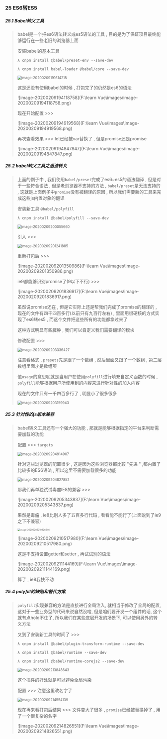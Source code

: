 ### 25 ES6转ES5

##### 25.1 Babel转义工具

> babel是一个把es6语法转义成es5语法的工具 , 目的是为了保证项目最终能够运行在一些老旧的浏览器上面
>
> 安装babel的基本工具
>
> ```nginx
> λ cnpm install @babel/preset-env --save-dev
> ```
>
> ```nginx
> λ cnpm install babel-loader @babel/core --save-dev
> ```
>
> <img src="F:\learn Vue\images\image-20200209191614218.png" alt="image-20200209191614218" style="zoom:80%;" />
>
> 这是还没有使用babel的时候 , 打包完了的仍然是es6的语法
>
> ![image-20200209194118758](F:\learn Vue\images\image-20200209194118758.png)
>
> 现在开始配置 >>>
>
> ![image-20200209194919568](F:\learn Vue\images\image-20200209194919568.png)
>
> 再次查看效果 >>> let已经被var替换了 , 但是promise还是promise
>
> ![image-20200209194847847](F:\learn Vue\images\image-20200209194847847.png)

##### 25.2 babel转义工具之语法转义

> 上面的例子中 , 我们使用`babel/preset`完成了es6~es5的语法翻译 , 但是对于一些符合语法 , 但是老浏览器不支持的方法 , `babel/preset`是无法支持的 , 这就是上面例子中`promise`没有被翻译的原因 , 所以我们需要新的工具来完成这些js内置对象的翻译
>
> 安装新工具 `@babel/polyfill`
>
> ```nginx
> λ cnpm install @babel/polyfill --save-dev
> ```
>
> <img src="F:\learn Vue\images\image-20200209200055660.png" alt="image-20200209200055660" style="zoom:80%;" />
>
> 引入 >>>
>
> <img src="F:\learn Vue\images\image-20200209201241885.png" alt="image-20200209201241885" style="zoom: 80%;" />
>
> 重新打包后 >>>
>
> ![image-20200209201350986](F:\learn Vue\images\image-20200209201350986.png)
>
> ie9都能够识别promise了(9以下不行) >>>
>
> ![image-20200209201836917](F:\learn Vue\images\image-20200209201836917.png)
>
> 虽然说promise还在 , 但是它实际上还是帮我们完成了promise的翻译的 , 现在的文件有四千四百多行(以前只有九百行左右) , 里面用很硬核的方式实现了es6转es5 , 而这个文件把这些所有的功能都拿过来了
>
> 这种方式明显有些臃肿 , 我们可以自定义我们需要翻译的模块
>
> 修改配置 >>>
>
> <img src="F:\learn Vue\images\image-20200209203336427.png" alt="image-20200209203336427" style="zoom:80%;" />
>
> 注意看格式 , `presets`先是跟了一个数组 , 然后里面又跟了一个数组 , 第二层数组里面才是数组项
>
> 值`usage`的意思呢就是当用户在使用`polyfill`进行填充自定义函数的时候 , `polyfill`能够根据用户所使用到的内容来进行针对性的加入内容
>
> 现在的文件只有一千四百多行了 , 明显小了很多很多
>
> <img src="F:\learn Vue\images\image-20200209203159943.png" alt="image-20200209203159943" style="zoom:80%;" />

##### 25.3 针对性的js版本兼容

> babel转义工具还有一个强大的功能 , 那就是能够根据指定的平台来判断需要加载的功能
>
> 配置 >>> `targets`
>
> <img src="F:\learn Vue\images\image-20200209204914907.png" alt="image-20200209204914907" style="zoom:80%;" />
>
> 针对这些浏览器的配置很少 , 这是因为这些浏览器都比较 "先进 " ,都内置了比较多的ES6语法 , 所以这里不需要加载很多的功能
>
> <img src="F:\learn Vue\images\image-20200209204827852.png" alt="image-20200209204827852" style="zoom:80%;" />
>
> 那我们再单独试试毒瘤IE8的兼容 >>>
>
> ![image-20200209205343837](F:\learn Vue\images\image-20200209205343837.png)
>
> 果然是毒瘤 , ie8比别人多了五百多行代码 , 看看能不能行了(上面说到了ie9之下不兼容)
>
> <img src="F:\learn Vue\images\image-20200209210326546.png" alt="image-20200209210326546" style="zoom:50%;" />
>
> ![image-20200209210517980](F:\learn Vue\images\image-20200209210517980.png)
>
> 这是不支持设置getter和setter , 再试试别的语法
>
> ![image-20200209211144169](F:\learn Vue\images\image-20200209211144169.png)
>
> 算了 , ie8我扶不动

##### 25.4 polyfill的缺陷和替代方案

> `polyfill`实现兼容的方法是直接进行全局注入, 就相当于修改了全局的配置, 这对于一些业务型的代码来说自然没啥, 但是咱们要开发一个组件的话, 这个就有点hold不住了, 所以我们在某些底层开发的场景下, 可以使用另外的转义方法
>
> 又到了安装新工具的时间了 >>>
>
> ```nginx
> λ cnpm install @babel/plugin-transform-runtime --save-dev
> ```
>
> ```nginx
> λ cnpm install @babel/runtime --save-dev
> ```
>
> ```nginx
> λ cnpm install @babel/runtime-corejs2 --save-dev
> ```
>
> <img src="F:\learn Vue\images\image-20200209213848643.png" alt="image-20200209213848643" style="zoom:80%;" />
>
> 这个插件的好处就是可以避免全局污染
>
> 配置 >>> 注意这里改名字了
>
> <img src="F:\learn Vue\images\image-20200209214554139.png" alt="image-20200209214554139" style="zoom:80%;" />
>
> 现在再来看打包后结果 >>> 文件变大了很多 , `promise`已经被替换掉了 , 用了一个很复杂的名字
>
> ![image-20200209214826551](F:\learn Vue\images\image-20200209214826551.png)

